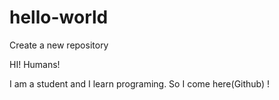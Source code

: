# hello-world
Create a new repository

HI! Humans!

I am a student and I learn programing.
So I come here(Github) !

